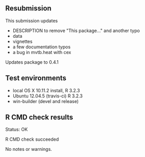 ## Resubmission

This submission updates 
 - DESCRIPTION to remove "This package..." and another typo
 - data
 - vignettes
 - a few documentation typos
 - a bug in mvtb.heat with cex

Updates package to 0.4.1


## Test environments

* local OS X 10.11.2 install, R 3.2.3
* Ubuntu 12.04.5 (travis-ci) R 3.2.3
* win-builder (devel and release)

## R CMD check results

Status: OK

R CMD check succeeded

No notes or warnings.
